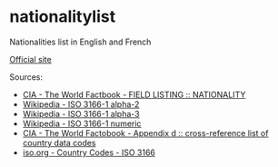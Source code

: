 # nationalitylist
Nationalities list in English and French

[Official site](https://www.nationalitylist.org)

Sources:

- [CIA - The World Factbook - FIELD LISTING :: NATIONALITY](https://www.cia.gov/library/publications/the-world-factbook/fields/2110.html)
- [Wikipedia - ISO 3166-1 alpha-2](https://en.wikipedia.org/wiki/ISO_3166-1_alpha-2)
- [Wikipedia - ISO 3166-1 alpha-3](https://en.wikipedia.org/wiki/ISO_3166-1_alpha-3)
- [Wikipedia - ISO 3166-1 numeric](https://en.wikipedia.org/wiki/ISO_3166-1_numeric)
- [CIA - The World Factobook - Appendix d :: cross-reference list of country data codes](https://www.cia.gov/library/publications/the-world-factbook/appendix/appendix-d.html)
- [iso.org - Country Codes - ISO 3166](http://www.iso.org/iso/home/standards/country_codes.htm#2012_iso3166_MA)

